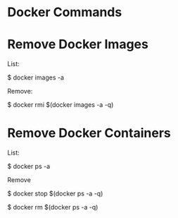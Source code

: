 # Docker Commands

# Remove Docker Images

List:

$ docker images -a

Remove:

$ docker rmi $(docker images -a -q)

# Remove Docker Containers

List:

$ docker ps -a

Remove

$ docker stop $(docker ps -a -q)

$ docker rm $(docker ps -a -q)
